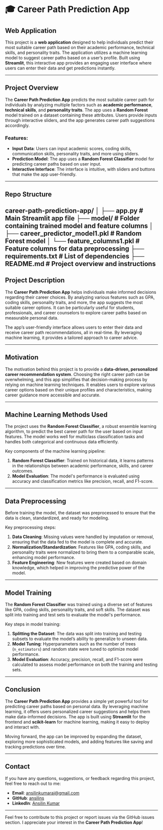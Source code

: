 # 🎓 Career Path Prediction App

## Web Application

This project is a **web application** designed to help individuals predict their most suitable career path based on their academic performance, technical skills, and personality traits. The application utilizes a machine learning model to suggest career paths based on a user’s profile. Built using **Streamlit**, this interactive app provides an engaging user interface where users can enter their data and get predictions instantly.

---

## Project Overview

The **Career Path Prediction App** predicts the most suitable career path for individuals by analyzing multiple factors such as **academic performance**, **technical skills**, and **personality traits**. The app uses a **Random Forest** model trained on a dataset containing these attributes. Users provide inputs through interactive sliders, and the app generates career path suggestions accordingly.

### Features:
- **Input Data**: Users can input academic scores, coding skills, communication skills, personality traits, and more using sliders.
- **Prediction Model**: The app uses a **Random Forest Classifier** model for predicting career paths based on user input.
- **Interactive Interface**: The interface is intuitive, with sliders and buttons that make the app user-friendly.

---

## Repo Structure
career-path-prediction-app/
│
├── app.py                   # Main Streamlit app file
├── model/                   # Folder containing trained model and feature columns
│   ├── career_predictor_model1.pkl  # Random Forest model
│   └── feature_columns1.pkl        # Feature columns for data preprocessing
├── requirements.txt         # List of dependencies
├── README.md                # Project overview and instructions
---

## Project Description

The **Career Path Prediction App** helps individuals make informed decisions regarding their career choices. By analyzing various features such as GPA, coding skills, personality traits, and more, the app suggests the most suitable career options. It can be particularly useful for students, professionals, and career counselors to explore career paths based on measurable personal data.

The app’s user-friendly interface allows users to enter their data and receive career path recommendations, all in real-time. By leveraging machine learning, it provides a tailored approach to career advice.

---

## Motivation

The motivation behind this project is to provide a **data-driven, personalized career recommendation system**. Choosing the right career path can be overwhelming, and this app simplifies that decision-making process by relying on machine learning techniques. It enables users to explore various career options based on their unique profiles and characteristics, making career guidance more accessible and accurate.

---

## Machine Learning Methods Used

The project uses the **Random Forest Classifier**, a robust ensemble learning algorithm, to predict the best career path for the user based on input features. The model works well for multiclass classification tasks and handles both categorical and continuous data efficiently.

Key components of the machine learning pipeline:
1. **Random Forest Classifier**: Trained on historical data, it learns patterns in the relationships between academic performance, skills, and career outcomes.
2. **Model Evaluation**: The model's performance is evaluated using accuracy and classification metrics like precision, recall, and F1-score.

---

## Data Preprocessing

Before training the model, the dataset was preprocessed to ensure that the data is clean, standardized, and ready for modeling.

Key preprocessing steps:
1. **Data Cleaning**: Missing values were handled by imputation or removal, ensuring that the data fed to the model is complete and accurate.
2. **Normalization/Standardization**: Features like GPA, coding skills, and personality traits were normalized to bring them to a comparable scale, enhancing model performance.
3. **Feature Engineering**: New features were created based on domain knowledge, which helped in improving the predictive power of the model.

---

## Model Training

The **Random Forest Classifier** was trained using a diverse set of features like GPA, coding skills, personality traits, and soft skills. The dataset was split into training and test sets to evaluate the model's performance.

Key steps in model training:
1. **Splitting the Dataset**: The data was split into training and testing subsets to evaluate the model’s ability to generalize to unseen data.
2. **Model Tuning**: Hyperparameters such as the number of trees (`n_estimators`) and random state were tuned to optimize model performance.
3. **Model Evaluation**: Accuracy, precision, recall, and F1-score were calculated to assess model performance on both the training and testing sets.

---

## Conclusion

The **Career Path Prediction App** provides a simple yet powerful tool for predicting career paths based on personal data. By leveraging machine learning, it offers users personalized career suggestions and helps them make data-informed decisions. The app is built using **Streamlit** for the frontend and **scikit-learn** for machine learning, making it easy to deploy and interact with.

Moving forward, the app can be improved by expanding the dataset, exploring more sophisticated models, and adding features like saving and tracking predictions over time.

---

## Contact

If you have any questions, suggestions, or feedback regarding this project, feel free to reach out to me:

- **Email**: [ansilinkumarai@gmail.com](mailto:ansilinkumarai.com)
- **GitHub**: [ansilins]([https://github.com/your-username](https://github.com/Ansilins))
- **LinkedIn**: [Ansilin Kumar](https://www.linkedin.com/in/ansilin-kumar/)

---

Feel free to contribute to this project or report issues via the GitHub issues section. I appreciate your interest in the **Career Path Prediction App**!
